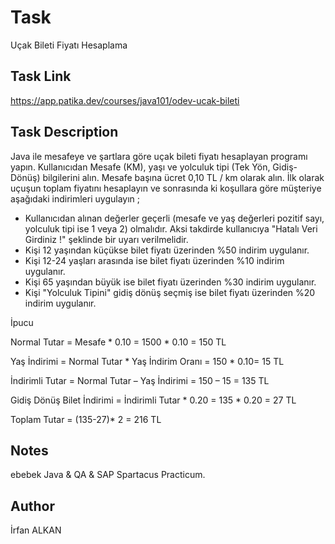 # Task
Uçak Bileti Fiyatı Hesaplama

## Task Link
https://app.patika.dev/courses/java101/odev-ucak-bileti

## Task Description
Java ile mesafeye ve şartlara göre uçak bileti fiyatı hesaplayan programı yapın. Kullanıcıdan Mesafe (KM), yaşı ve yolculuk tipi (Tek Yön, Gidiş-Dönüş) bilgilerini alın. Mesafe başına ücret 0,10 TL / km olarak alın. İlk olarak uçuşun toplam fiyatını hesaplayın ve sonrasında ki koşullara göre müşteriye aşağıdaki indirimleri uygulayın ;
* Kullanıcıdan alınan değerler geçerli (mesafe ve yaş değerleri pozitif sayı, yolculuk tipi ise 1 veya 2) olmalıdır. Aksi takdirde kullanıcıya "Hatalı Veri Girdiniz !" şeklinde bir uyarı verilmelidir.
* Kişi 12 yaşından küçükse bilet fiyatı üzerinden %50 indirim uygulanır.
* Kişi 12-24 yaşları arasında ise bilet fiyatı üzerinden %10 indirim uygulanır.
* Kişi 65 yaşından büyük ise bilet fiyatı üzerinden %30 indirim uygulanır.
* Kişi "Yolculuk Tipini" gidiş dönüş seçmiş ise bilet fiyatı üzerinden %20 indirim uygulanır.

İpucu

Normal Tutar = Mesafe * 0.10 = 1500 * 0.10 = 150 TL

Yaş İndirimi = Normal Tutar * Yaş İndirim Oranı = 150 * 0.10= 15 TL

İndirimli Tutar = Normal Tutar – Yaş İndirimi = 150 – 15 = 135 TL

Gidiş Dönüş Bilet İndirimi = İndirimli Tutar * 0.20 = 135 * 0.20 = 27 TL

Toplam Tutar = (135-27)* 2 = 216 TL

## Notes
ebebek Java & QA & SAP Spartacus Practicum.

## Author
İrfan ALKAN

